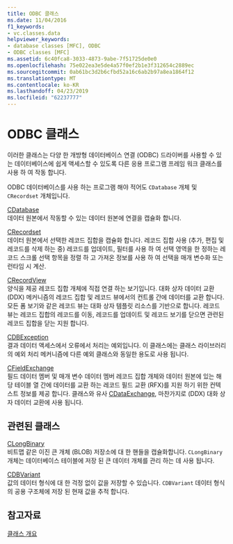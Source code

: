 ```yaml
---
title: ODBC 클래스
ms.date: 11/04/2016
f1_keywords:
- vc.classes.data
helpviewer_keywords:
- database classes [MFC], ODBC
- ODBC classes [MFC]
ms.assetid: 6c40fca8-3033-4873-9abe-7f51725de0e0
ms.openlocfilehash: 75e022ea3e5de4a57f0ef2b1e3f312654c2889ec
ms.sourcegitcommit: 0ab61bc3d2b6cfbd52a16c6ab2b97a8ea1864f12
ms.translationtype: MT
ms.contentlocale: ko-KR
ms.lasthandoff: 04/23/2019
ms.locfileid: "62237777"
---
```

# <a name="odbc-classes"></a>ODBC 클래스

이러한 클래스는 다양 한 개방형 데이터베이스 연결 (ODBC) 드라이버를 사용할 수 있는 데이터베이스에 쉽게 액세스할 수 있도록 다른 응용 프로그램 프레임 워크 클래스를 사용 하 여 작동 합니다.

ODBC 데이터베이스를 사용 하는 프로그램 해야 적어도 `CDatabase` 개체 및 `CRecordset` 개체입니다.

[CDatabase](../mfc/reference/cdatabase-class.md)<br/>
데이터 원본에서 작동할 수 있는 데이터 원본에 연결을 캡슐화 합니다.

[CRecordset](../mfc/reference/crecordset-class.md)<br/>
데이터 원본에서 선택한 레코드 집합을 캡슐화 합니다. 레코드 집합 사용 (추가, 편집 및 레코드를 삭제 하는 중) 레코드를 업데이트, 필터를 사용 하 여 선택 영역을 한 정하는 레코드 스크롤 선택 항목을 정렬 하 고 가져온 정보를 사용 하 여 선택을 매개 변수화 또는 런타임 시 계산.

[CRecordView](../mfc/reference/crecordview-class.md)<br/>
양식을 제공 레코드 집합 개체에 직접 연결 하는 보기입니다. 대화 상자 데이터 교환 (DDX) 메커니즘의 레코드 집합 및 레코드 뷰에서의 컨트롤 간에 데이터를 교환 합니다. 모든 폼 보기와 같은 레코드 뷰는 대화 상자 템플릿 리소스를 기반으로 합니다. 레코드 뷰는 레코드 집합의 레코드를 이동, 레코드를 업데이트 및 레코드 보기를 닫으면 관련된 레코드 집합을 닫는 지원 합니다.

[CDBException](../mfc/reference/cdbexception-class.md)<br/>
결과 데이터 액세스에서 오류에서 처리는 예외입니다. 이 클래스에는 클래스 라이브러리의 예외 처리 메커니즘에 다른 예외 클래스와 동일한 용도로 사용 됩니다.

[CFieldExchange](../mfc/reference/cfieldexchange-class.md)<br/>
필드 데이터 멤버 및 매개 변수 데이터 멤버 레코드 집합 개체와 데이터 원본에 있는 해당 테이블 열 간에 데이터를 교환 하는 레코드 필드 교환 (RFX)를 지원 하기 위한 컨텍스트 정보를 제공 합니다. 클래스와 유사 [CDataExchange](../mfc/reference/cdataexchange-class.md), 마찬가지로 (DDX) 대화 상자 데이터 교환에 사용 됩니다.

## <a name="related-classes"></a>관련된 클래스

[CLongBinary](../mfc/reference/clongbinary-class.md)<br/>
비트맵 같은 이진 큰 개체 (BLOB) 저장소에 대 한 핸들을 캡슐화합니다. `CLongBinary` 개체는 데이터베이스 테이블에 저장 된 큰 데이터 개체를 관리 하는 데 사용 됩니다.

[CDBVariant](../mfc/reference/cdbvariant-class.md)<br/>
값의 데이터 형식에 대 한 걱정 없이 값을 저장할 수 있습니다. `CDBVariant` 데이터 형식의 공용 구조체에 저장 된 현재 값을 추적 합니다.

## <a name="see-also"></a>참고자료

[클래스 개요](../mfc/class-library-overview.md)
